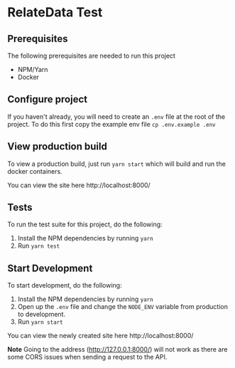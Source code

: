 # RelateData Test

## Prerequisites

The following prerequisites are needed to run this project

- NPM/Yarn
- Docker

## Configure project

If you haven't already, you will need to create an `.env` file at the root of the project. To do this first copy the example env file
`cp .env.example .env`

## View production build

To view a production build, just run `yarn start` which will build and run the docker containers.

You can view the site here http://localhost:8000/

## Tests

To run the test suite for this project, do the following:

1. Install the NPM dependencies by running `yarn`
2. Run `yarn test`

## Start Development

To start development, do the following:

1. Install the NPM dependencies by running `yarn`
2. Open up the `.env` file and change the `NODE_ENV` variable from production to development.
3. Run `yarn start`

You can view the newly created site here http://localhost:8000/

**Note**
Going to the address (http://127.0.0.1:8000/) will not work as there are some CORS issues when sending a request to the API.
